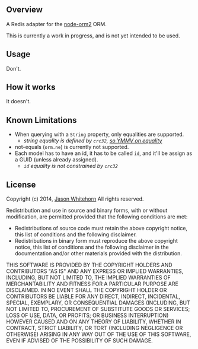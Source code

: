 ## Overview

A Redis adapter for the [node-orm2](https://github.com/dresende/node-orm2) ORM.

This is currently a work in progress, and is not yet intended to be used.

## Usage

Don't.

## How it works

It doesn't.

## Known Limitations

* When querying with a `String` property, only equalities are supported.
  * _string equality is defined by `crc32`, [so YMMV on equality](http://stackoverflow.com/questions/14210298/probability-of-collision-crc32)_
* not-equals (`orm.ne`) is currently not supported.
* Each model has to have an id, it has to be called `id`, and it'll be assign as a GUID (unless already assigned).
  * _`id` equality is not constrained by `crc32`_

## License

Copyright (c) 2014, [Jason Whitehorn](https://github.com/jwhitehorn)
All rights reserved.

Redistribution and use in source and binary forms, with or without modification, are permitted provided that the following conditions are met:

* Redistributions of source code must retain the above copyright notice, this list of conditions and the following disclaimer.
* Redistributions in binary form must reproduce the above copyright notice, this list of conditions and the following disclaimer in the documentation and/or other materials provided with the distribution.

THIS SOFTWARE IS PROVIDED BY THE COPYRIGHT HOLDERS AND CONTRIBUTORS "AS IS" AND ANY EXPRESS OR IMPLIED WARRANTIES, INCLUDING, BUT NOT LIMITED TO, THE IMPLIED WARRANTIES OF MERCHANTABILITY AND FITNESS FOR A PARTICULAR PURPOSE ARE DISCLAIMED. IN NO EVENT SHALL THE COPYRIGHT HOLDER OR CONTRIBUTORS BE LIABLE FOR ANY DIRECT, INDIRECT, INCIDENTAL, SPECIAL, EXEMPLARY, OR CONSEQUENTIAL DAMAGES (INCLUDING, BUT NOT LIMITED TO, PROCUREMENT OF SUBSTITUTE GOODS OR SERVICES; LOSS OF USE, DATA, OR PROFITS; OR BUSINESS INTERRUPTION) HOWEVER CAUSED AND ON ANY THEORY OF LIABILITY, WHETHER IN CONTRACT, STRICT LIABILITY, OR TORT (INCLUDING NEGLIGENCE OR OTHERWISE) ARISING IN ANY WAY OUT OF THE USE OF THIS SOFTWARE, EVEN IF ADVISED OF THE POSSIBILITY OF SUCH DAMAGE.
